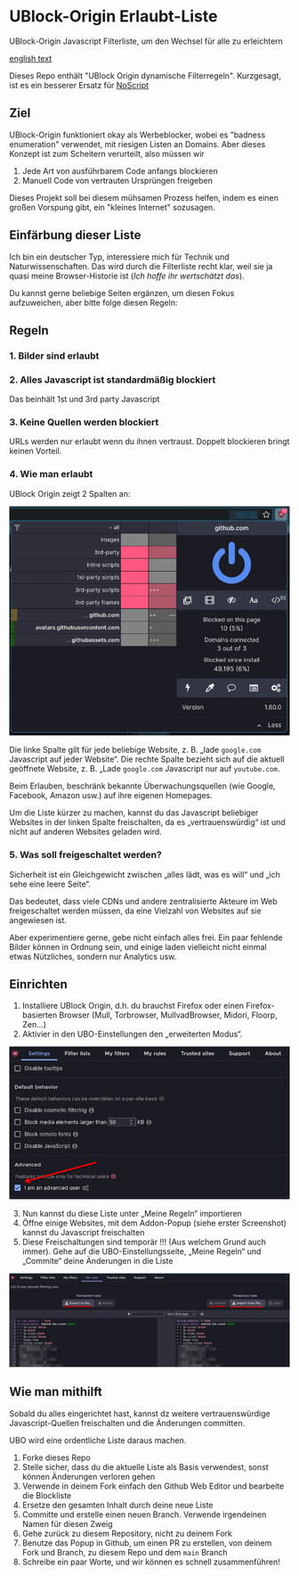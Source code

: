 # UBlock-Origin Erlaubt-Liste
UBlock-Origin Javascript Filterliste, um den Wechsel für alle zu erleichtern

[english text](https://github.com/boredsquirrel/ublock-allowlist/blob/main/README.md)

Dieses Repo enthält "UBlock Origin dynamische Filterregeln". Kurzgesagt, ist es ein besserer Ersatz für [NoScript](https://noscript.net)

## Ziel
UBlock-Origin funktioniert okay als Werbeblocker, wobei es "badness enumeration" verwendet, mit riesigen Listen an Domains. Aber dieses Konzept ist zum Scheitern verurteilt, also müssen wir

1. Jede Art von ausführbarem Code anfangs blockieren
2. Manuell Code von vertrauten Ursprüngen freigeben

Dieses Projekt soll bei diesem mühsamen Prozess helfen, indem es einen großen Vorspung gibt, ein "kleines Internet" sozusagen.

## Einfärbung dieser Liste
Ich bin ein deutscher Typ, interessiere mich für Technik und Naturwissenschaften. Das wird durch die Filterliste recht klar, weil sie ja quasi meine Browser-Historie ist (*Ich hoffe ihr wertschätzt das*).

Du kannst gerne beliebige Seiten ergänzen, um diesen Fokus aufzuweichen, aber bitte folge diesen Regeln:

## Regeln

### 1. Bilder sind erlaubt

### 2. Alles Javascript ist standardmäßig blockiert
Das beinhält 1st und 3rd party Javascript

### 3. Keine Quellen werden blockiert
URLs werden nur erlaubt wenn du ihnen vertraust. Doppelt blockieren bringt keinen Vorteil.

### 4. Wie man erlaubt
UBlock Origin zeigt 2 Spalten an:

![screenshot](https://github.com/boredsquirrel/ublock-allowlist/blob/main/images/ubo-popups.jpg?raw=true)

Die linke Spalte gilt für jede beliebige Website, z. B. „lade `google.com` Javascript auf jeder Website“. Die rechte Spalte bezieht sich auf die aktuell geöffnete Website, z. B. „Lade `google.com` Javascript nur auf `youtube.com`.

Beim Erlauben, beschränk bekannte Überwachungsquellen (wie Google, Facebook, Amazon usw.) auf ihre eigenen Homepages.

Um die Liste kürzer zu machen, kannst du das Javascript beliebiger Websites in der linken Spalte freischalten, da es „vertrauenswürdig“ ist und nicht auf anderen Websites geladen wird.

### 5. Was soll freigeschaltet werden?
Sicherheit ist ein Gleichgewicht zwischen „alles lädt, was es will“ und „ich sehe eine leere Seite“.

Das bedeutet, dass viele CDNs und andere zentralisierte Akteure im Web freigeschaltet werden müssen, da eine Vielzahl von Websites auf sie angewiesen ist.

Aber experimentiere gerne, gebe nicht einfach alles frei. Ein paar fehlende Bilder können in Ordnung sein, und einige laden vielleicht nicht einmal etwas Nützliches, sondern nur Analytics usw.

## Einrichten
1. Installiere UBlock Origin, d.h. du brauchst Firefox oder einen Firefox-basierten Browser (Mull, Torbrowser, MullvadBrowser, Midori, Floorp, Zen...)
2. Aktivier in den UBO-Einstellungen den „erweiterten Modus“.

![Bildschirmfoto](https://github.com/boredsquirrel/ublock-allowlist/blob/main/images/ubo-advanced-enable.jpg?raw=true)

3. Nun kannst du diese Liste unter „Meine Regeln“ importieren
4. Öffne einige Websites, mit dem Addon-Popup (siehe erster Screenshot) kannst du Javascript freischalten
5. Diese Freischaltungen sind temporär !!! (Aus welchem Grund auch immer). Gehe auf die UBO-Einstellungsseite, „Meine Regeln“ und „Commite“ deine Änderungen in die Liste

![screenshot](https://github.com/boredsquirrel/ublock-allowlist/blob/main/images/ubo-settings.jpg?raw=true)

## Wie man mithilft
Sobald du alles eingerichtet hast, kannst dz weitere vertrauenswürdige Javascript-Quellen freischalten und die Änderungen committen.

UBO wird eine ordentliche Liste daraus machen.

1. Forke dieses Repo
2. Stelle sicher, dass du die aktuelle Liste als Basis verwendest, sonst können Änderungen verloren gehen
3. Verwende in deinem Fork einfach den Github Web Editor und bearbeite die Blockliste
4. Ersetze den gesamten Inhalt durch deine neue Liste
5. Committe und erstelle einen neuen Branch. Verwende irgendeinen Namen für diesen Zweig
6. Gehe zurück zu diesem Repository, nicht zu deinem Fork
7. Benutze das Popup in Github, um einen PR zu erstellen, von deinem Fork und Branch, zu diesem Repo und dem `main` Branch
8. Schreibe ein paar Worte, und wir können es schnell zusammenführen!
